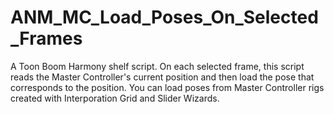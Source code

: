 # ANM_MC_Load_Poses_On_Selected_Frames
 A Toon Boom Harmony shelf script. On each selected frame, this script reads the Master Controller's current position and then load the pose that corresponds to the position. You can load poses from Master Controller rigs created with Interporation Grid and Slider Wizards.
